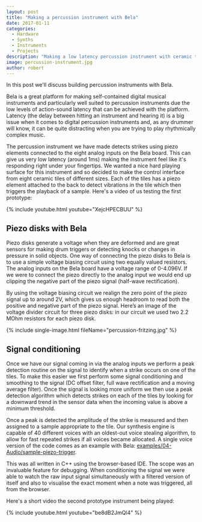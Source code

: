 ```yaml
---
layout: post
title: "Making a percussion instrument with Bela"
date: 2017-01-11
categories:
  - Hardware
  - Synths
  - Instruments
  - Projects
description: "Making a low latency percussion instrument with ceramic tiles, piezo disks, and Bela"
image: percussion-instrument.jpg
author: robert
---
```


In this post we'll discuss building percussion instruments with Bela. 

Bela is a great platform for making self-contained digital musical instruments and particularly well suited to percussion instruments due the low levels of action-sound latency that can be achieved with the platform. Latency (the delay between hitting an instrument and hearing it) is a big issue when it comes to digital percussion instruments and, as any drummer will know, it can be quite distracting when you are trying to play rhythmically complex music. 

The percussion instrument we have made detects strikes using piezo elements connected to the eight analog inputs on the Bela board. This can give us very low latency (around 1ms) making the instrument feel like it's responding right under your fingertips. We wanted a nice hard playing surface for this instrument and so decided to make the control interface from eight ceramic tiles of different sizes. Each of the tiles has a piezo element attached to the back to detect vibrations in the tile which then triggers the playback of a sample. Here's a video of us testing the first prototype:

{% include youtube.html youtube="XejcHPECBUU" %}

## Piezo disks with Bela

Piezo disks generate a voltage when they are deformed and are great sensors for making drum triggers or detecting knocks or changes in pressure in solid objects. One way of connecting the piezo disks to Bela is to use a simple voltage biasing circuit using two equally valued resistors. The analog inputs on the Bela board have a voltage range of 0-4.096V. If we were to connect the piezo directly to the analog input we would end up clipping the negative part of the piezo signal (half-wave rectification). 

By using the voltage biasing circuit we realign the zero point of the piezo signal up to around 2V, which gives us enough headroom to read both the positive and negative part of the piezo signal. Here’s an image of the voltage divider circuit for three piezo disks: in our circuit we used two 2.2 MOhm resistors for each piezo disk.

{% include single-image.html fileName="percussion-fritzing.jpg" %}

## Signal conditioning

Once we have our signal coming in via the analog inputs we perform a peak detection routine on the signal to identify when a strike occurs on one of the tiles. To make this easier we first perform some signal conditioning and smoothing to the signal (DC offset filter, full wave rectification and a moving average filter). Once the signal is looking more uniform we then use a peak detection algorithm which detects strikes on each of the tiles by looking for a downward trend in the sensor data when the incoming value is above a minimum threshold. 

Once a peak is detected the amplitude of the strike is measured and then assigned to a sample appropriate to the tile. Our synthesis engine is capable of 40 different voices with an oldest-out voice stealing algorithm, to allow for fast repeated strikes if all voices became allocated. A single voice version of the code comes as an example with Bela: [examples/04-Audio/sample-piezo-trigger](https://github.com/BelaPlatform/Bela/tree/master/examples/04-Audio/sample-piezo-trigger).

This was all written in C++ using the browser-based IDE. The scope was an invaluable feature for debugging. When conditioning the signal we were able to watch the raw input signal simultaneously with a filtered version of itself and also to visualise the exact moment when a note was triggered, all from the browser.

Here's a short video the second prototype instrument being played:

{% include youtube.html youtube="be8dB2JmQl4" %}
